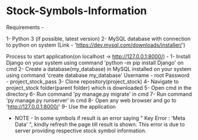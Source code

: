 # Stock-Symbols-Information

Requirements -

1- Python 3 (if possible, latest version)
2- MySQL database with connection to python on system (Link - 'https://dev.mysql.com/downloads/installer/')

Process to start application(on localhost -> http://127.0.0.1:8000/) -
1- Install Django on your system using command 'python -m pip install Django' on cmd
2- Create a database(my_database) in MySQL installed on your system using command 'create database my_database'
   Username - root
   Password - project_stock_pass
3- Clone repository(project_stock)
4- Navigate to project_stock folder(parent folder) which is downloaded
5- Open cmd in the directory
6- Run command 'py manage.py migrate' in cmd
7- Run command 'py manage.py runserver' in cmd
8- Open any web browser and go to 'http://127.0.0.1:8000/'
9- Use the application

* NOTE -
In some symbols if result is an error saying " Key Error : 'Meta Data' ", kindly refresh the page till result is shown.
This error is due to server providing respective stock symbol information.
